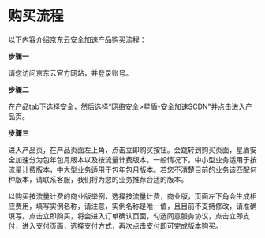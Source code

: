 # 购买流程
以下内容介绍京东云安全加速产品购买流程：

**步骤一**


请您访问京东云官方网站，并登录账号。

**步骤二**

在产品tab下选择安全，然后选择“网络安全>星盾-安全加速SCDN”并点击进入产品页。


**步骤三**

进入产品页，在产品页面左上角，点击立即购买按钮。会跳转到购买页面，星盾安全加速分为包年包月版本以及按流量计费版本。一般情况下，中小型业务适用于按流量计费版本，中大型业务适用于包年包月版本。若您不清楚目前的业务该匹配何种版本，请联系客服，我们将为您的业务推荐合适的版本。

以购买按流量计费的商业版举例，选择按流量计费，商业版，页面左下角会生成相应费用，填写实例名称，请注意，实例名称是唯一值，且目前不支持修改，请准确填写。点击立即购买，将会进入订单确认页面，勾选同意服务协议，点击立即支付，进入支付页面，选择支付方式，再次点击支付即可完成版本购买。

